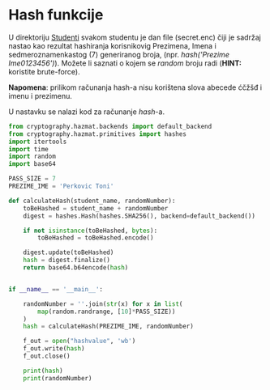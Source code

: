 # Hash funkcije 

U direktoriju [Studenti](Studenti) svakom studentu je dan file (secret.enc) čiji je sadržaj nastao kao rezultat hashiranja korisnikovig Prezimena, Imena i sedmeroznamenkastog (7) generiranog broja, (npr. *hash('Prezime Ime0123456')*). Možete li saznati o kojem se *random* broju radi (**HINT:** koristite brute-force).

**Napomena**: prilikom računanja hash-a nisu korištena slova abecede ćčžšđ i imenu i prezimenu.

U nastavku se nalazi kod za računanje *hash*-a.

```python
from cryptography.hazmat.backends import default_backend
from cryptography.hazmat.primitives import hashes
import itertools
import time
import random
import base64

PASS_SIZE = 7
PREZIME_IME = 'Perkovic Toni'

def calculateHash(student_name, randomNumber):
    toBeHashed = student_name + randomNumber
    digest = hashes.Hash(hashes.SHA256(), backend=default_backend())

    if not isinstance(toBeHashed, bytes):
        toBeHashed = toBeHashed.encode()

    digest.update(toBeHashed)
    hash = digest.finalize()
    return base64.b64encode(hash)


if __name__ == '__main__':

    randomNumber = ''.join(str(x) for x in list(
        map(random.randrange, [10]*PASS_SIZE))
    )
    hash = calculateHash(PREZIME_IME, randomNumber)

    f_out = open("hashvalue", 'wb')
    f_out.write(hash)
    f_out.close()

    print(hash)
    print(randomNumber)
```
